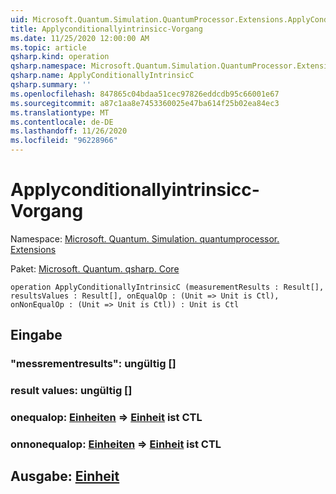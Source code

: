 ```yaml
---
uid: Microsoft.Quantum.Simulation.QuantumProcessor.Extensions.ApplyConditionallyIntrinsicC
title: Applyconditionallyintrinsicc-Vorgang
ms.date: 11/25/2020 12:00:00 AM
ms.topic: article
qsharp.kind: operation
qsharp.namespace: Microsoft.Quantum.Simulation.QuantumProcessor.Extensions
qsharp.name: ApplyConditionallyIntrinsicC
qsharp.summary: ''
ms.openlocfilehash: 847865c04bdaa51cec97826eddcdb95c66001e67
ms.sourcegitcommit: a87c1aa8e7453360025e47ba614f25b02ea84ec3
ms.translationtype: MT
ms.contentlocale: de-DE
ms.lasthandoff: 11/26/2020
ms.locfileid: "96228966"
---
```

# <a name="applyconditionallyintrinsicc-operation"></a>Applyconditionallyintrinsicc-Vorgang

Namespace: [Microsoft. Quantum. Simulation. quantumprocessor. Extensions](xref:Microsoft.Quantum.Simulation.QuantumProcessor.Extensions)

Paket: [Microsoft. Quantum. qsharp. Core](https://nuget.org/packages/Microsoft.Quantum.QSharp.Core)




```qsharp
operation ApplyConditionallyIntrinsicC (measurementResults : Result[], resultsValues : Result[], onEqualOp : (Unit => Unit is Ctl), onNonEqualOp : (Unit => Unit is Ctl)) : Unit is Ctl
```


## <a name="input"></a>Eingabe

### <a name="measurementresults--__invalidresult__"></a>"messrementresults": __ungültig <Result>__[]




### <a name="resultsvalues--__invalidresult__"></a>result values: __ungültig <Result>__[]




### <a name="onequalop--unit--unit--is-ctl"></a>onequalop: [Einheiten](xref:microsoft.quantum.lang-ref.unit) => [Einheit](xref:microsoft.quantum.lang-ref.unit)  ist CTL




### <a name="onnonequalop--unit--unit--is-ctl"></a>onnonequalop: [Einheiten](xref:microsoft.quantum.lang-ref.unit) => [Einheit](xref:microsoft.quantum.lang-ref.unit)  ist CTL





## <a name="output--unit"></a>Ausgabe: [Einheit](xref:microsoft.quantum.lang-ref.unit)

